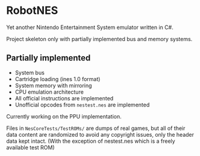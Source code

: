 # RobotNES

Yet another Nintendo Entertainment System emulator written in C#.

Project skeleton only with partially implemented bus and memory systems.

## Partially implemented

- System bus
- Cartridge loading (ines 1.0 format)
- System memory with mirroring
- CPU emulation architecture
- All official instructions are implemented
- Unofficial opcodes from `nestest.nes` are implemented

Currently working on the PPU implementation.

Files in `NesCoreTests/TestROMs/` are dumps of real games, but all of their data content are randomized to avoid any copyright issues, only the header data kept intact. (With the exception of nestest.nes which is a freely available test ROM)